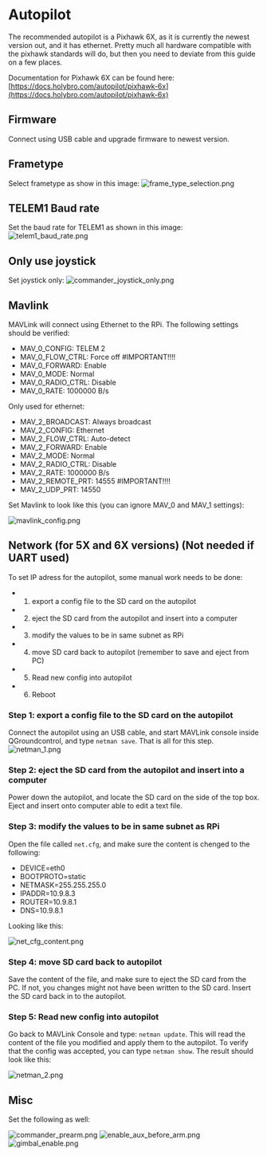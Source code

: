 # Autopilot

The recommended autopilot is a Pixhawk 6X, as it is currently the newest version out, and it has ethernet. Pretty much all hardware compatible with the pixhawk standards will do, but then you need to deviate from this guide on a few places.

Documentation for Pixhawk 6X can be found here: [https://docs.holybro.com/autopilot/pixhawk-6x](https://docs.holybro.com/autopilot/pixhawk-6x)

## Firmware

Connect using USB cable and upgrade firmware to newest version.

## Frametype

Select frametype as show in this image:
![frame_type_selection.png](media/frame_type_selection.png)

## TELEM1 Baud rate

Set the baud rate for TELEM1 as shown in this image:
![telem1_baud_rate.png](media/telem1_baud_rate.png)

## Only use joystick

Set joystick only:
![commander_joystick_only.png](media/commander_joystick_only.png)

## Mavlink

MAVLink will connect using Ethernet to the RPi. The following settings should be verified:

- MAV_0_CONFIG: TELEM 2
- MAV_0_FLOW_CTRL: Force off #IMPORTANT!!!!
- MAV_0_FORWARD: Enable
- MAV_0_MODE: Normal
- MAV_0_RADIO_CTRL: Disable
- MAV_0_RATE: 1000000 B/s

Only used for ethernet:

- MAV_2_BROADCAST: Always broadcast
- MAV_2_CONFIG: Ethernet
- MAV_2_FLOW_CTRL: Auto-detect
- MAV_2_FORWARD: Enable
- MAV_2_MODE: Normal
- MAV_2_RADIO_CTRL: Disable
- MAV_2_RATE: 1000000 B/s
- MAV_2_REMOTE_PRT: 14555 #IMPORTANT!!!!
- MAV_2_UDP_PRT: 14550


Set Mavlink to look like this (you can ignore MAV_0 and MAV_1 settings):

![mavlink_config.png](media/mavlink_config.png)

## Network (for 5X and 6X versions) (Not needed if UART used)

To set IP adress for the autopilot, some manual work needs to be done:

- 1. export a config file to the SD card on the autopilot
- 2. eject the SD card from the autopilot and insert into a computer
- 3. modify the values to be in same subnet as RPi
- 4. move SD card back to autopilot (remember to save and eject from PC)
- 5. Read new config into autopilot
- 6. Reboot

### Step 1: export a config file to the SD card on the autopilot

Connect the autopilot using an USB cable, and start MAVLink console inside QGroundcontrol, and type `netman save`. That is all for this step.
![netman_1.png](media/netman_1.png)

### Step 2: eject the SD card from the autopilot and insert into a computer

Power down the autopilot, and locate the SD card on the side of the top box. Eject and insert onto computer able to edit a text file.

### Step 3: modify the values to be in same subnet as RPi

Open the file called `net.cfg`, and make sure the content is chenged to the following:

- DEVICE=eth0
- BOOTPROTO=static
- NETMASK=255.255.255.0
- IPADDR=10.9.8.3
- ROUTER=10.9.8.1
- DNS=10.9.8.1

Looking like this:

![net_cfg_content.png](media/net_cfg_content.png)

### Step 4: move SD card back to autopilot

Save the content of the file, and make sure to eject the SD card from the PC. If not, you changes might not have been written to the SD card. Insert the SD card back in to the autopilot.

### Step 5: Read new config into autopilot

Go back to MAVLink Console and type: `netman update`. This will read the content of the file you modified and apply them to the autopilot. To verify that the config was accepted, you can type `netman show`. The result should look like this:

![netman_2.png](media/netman_2.png)

## Misc

Set the following as well:

![commander_prearm.png](media/commander_prearm.png)
![enable_aux_before_arm.png](media/enable_aux_before_arm.png)
![gimbal_enable.png](media/gimbal_enable.png)
